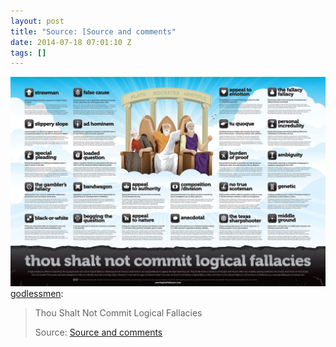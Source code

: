 ```yaml
---
layout: post
title: "Source: [Source and comments"
date: 2014-07-18 07:01:10 Z
tags: []
---
```

![](/media/2014/07/92126803274.jpg)
[godlessmen](http://godlessmen.tumblr.com/post/88091026715/thou-shalt-not-commit-logical-fallacies-source):

> Thou Shalt Not Commit Logical Fallacies
> 
> Source: [Source and comments](http://www.reddit.com/r/atheism/comments/27itsk/thou_shalt_not_commit_logical_fallacies/)
